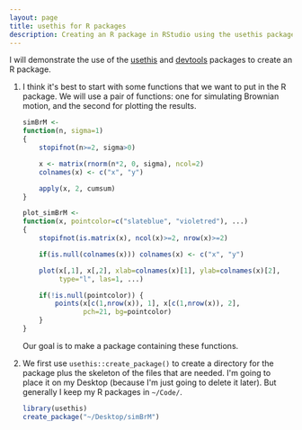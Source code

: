 ```yaml
---
layout: page
title: usethis for R packages
description: Creating an R package in RStudio using the usethis package.
---
```


I will demonstrate the use of the
[usethis](https://usethis.r-lib.org/) and
[devtools](https://devtools.r-lib.org/) packages to create an R
package.

1. I think it's best to start with some functions that we want to put
   in the R package. We will use a pair of functions: one for simulating
   Brownian motion, and the second for plotting the results.

   ```r
   simBrM <-
   function(n, sigma=1)
   {
       stopifnot(n>=2, sigma>0)

       x <- matrix(rnorm(n*2, 0, sigma), ncol=2)
       colnames(x) <- c("x", "y")

       apply(x, 2, cumsum)
   }

   plot_simBrM <-
   function(x, pointcolor=c("slateblue", "violetred"), ...)
   {
       stopifnot(is.matrix(x), ncol(x)>=2, nrow(x)>=2)

       if(is.null(colnames(x))) colnames(x) <- c("x", "y")

       plot(x[,1], x[,2], xlab=colnames(x)[1], ylab=colnames(x)[2],
            type="l", las=1, ...)

       if(!is.null(pointcolor)) {
           points(x[c(1,nrow(x)), 1], x[c(1,nrow(x)), 2],
                  pch=21, bg=pointcolor)
       }
   }
   ```

   Our goal is to make a package containing these functions.

2. We first use `usethis::create_package()` to create a directory for
   the package plus the skeleton of the files that are needed.
   I'm going to place it on my Desktop (because I'm just going to
   delete it later). But generally I keep my R packages in `~/Code/`.

   ```r
   library(usethis)
   create_package("~/Desktop/simBrM")
   ```
